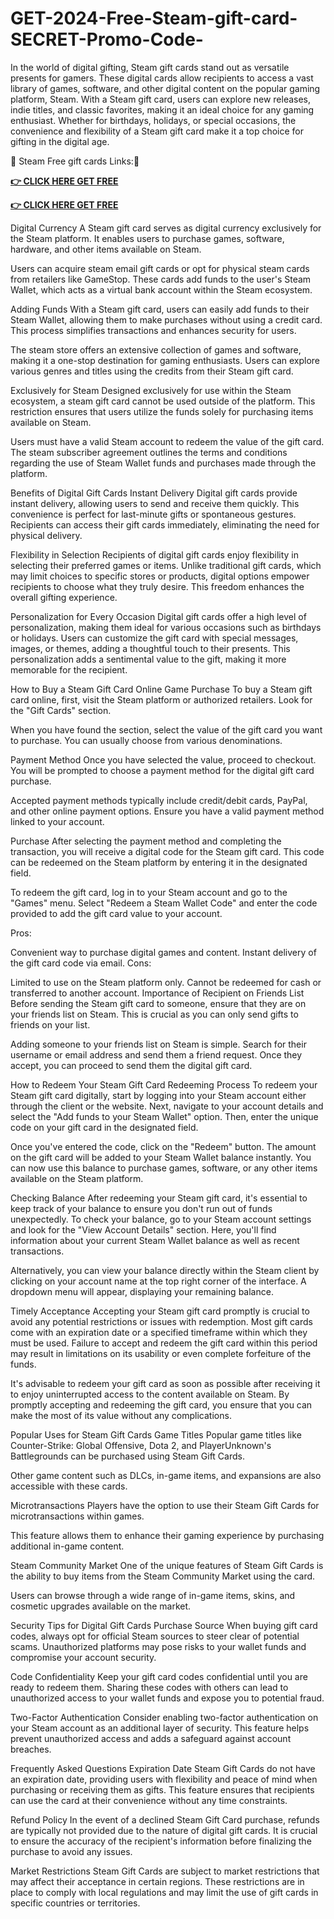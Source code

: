 # GET-2024-Free-Steam-gift-card-SECRET-Promo-Code-

In the world of digital gifting, Steam gift cards stand out as versatile presents for gamers. These digital cards allow recipients to access a vast library of games, software, and other digital content on the popular gaming platform, Steam. With a Steam gift card, users can explore new releases, indie titles, and classic favorites, making it an ideal choice for any gaming enthusiast. Whether for birthdays, holidays, or special occasions, the convenience and flexibility of a Steam gift card make it a top choice for gifting in the digital age.

💯 Steam Free gift cards Links:💯

**[👉 CLICK HERE GET FREE](https://tinyurl.com/2s46ehyz)**

**[👉 CLICK HERE GET FREE](https://tinyurl.com/2s46ehyz)**

Digital Currency
A Steam gift card serves as digital currency exclusively for the Steam platform. It enables users to purchase games, software, hardware, and other items available on Steam.

Users can acquire steam email gift cards or opt for physical steam cards from retailers like GameStop. These cards add funds to the user's Steam Wallet, which acts as a virtual bank account within the Steam ecosystem.

Adding Funds
With a Steam gift card, users can easily add funds to their Steam Wallet, allowing them to make purchases without using a credit card. This process simplifies transactions and enhances security for users.

The steam store offers an extensive collection of games and software, making it a one-stop destination for gaming enthusiasts. Users can explore various genres and titles using the credits from their Steam gift card.

Exclusively for Steam
Designed exclusively for use within the Steam ecosystem, a steam gift card cannot be used outside of the platform. This restriction ensures that users utilize the funds solely for purchasing items available on Steam.

Users must have a valid Steam account to redeem the value of the gift card. The steam subscriber agreement outlines the terms and conditions regarding the use of Steam Wallet funds and purchases made through the platform.

Benefits of Digital Gift Cards
Instant Delivery
Digital gift cards provide instant delivery, allowing users to send and receive them quickly. This convenience is perfect for last-minute gifts or spontaneous gestures. Recipients can access their gift cards immediately, eliminating the need for physical delivery.

Flexibility in Selection
Recipients of digital gift cards enjoy flexibility in selecting their preferred games or items. Unlike traditional gift cards, which may limit choices to specific stores or products, digital options empower recipients to choose what they truly desire. This freedom enhances the overall gifting experience.

Personalization for Every Occasion
Digital gift cards offer a high level of personalization, making them ideal for various occasions such as birthdays or holidays. Users can customize the gift card with special messages, images, or themes, adding a thoughtful touch to their presents. This personalization adds a sentimental value to the gift, making it more memorable for the recipient.

How to Buy a Steam Gift Card Online
Game Purchase
To buy a Steam gift card online, first, visit the Steam platform or authorized retailers. Look for the "Gift Cards" section.

When you have found the section, select the value of the gift card you want to purchase. You can usually choose from various denominations.

Payment Method
Once you have selected the value, proceed to checkout. You will be prompted to choose a payment method for the digital gift card purchase.

Accepted payment methods typically include credit/debit cards, PayPal, and other online payment options. Ensure you have a valid payment method linked to your account.

Purchase
After selecting the payment method and completing the transaction, you will receive a digital code for the Steam gift card. This code can be redeemed on the Steam platform by entering it in the designated field.

To redeem the gift card, log in to your Steam account and go to the "Games" menu. Select "Redeem a Steam Wallet Code" and enter the code provided to add the gift card value to your account.

Pros:


Convenient way to purchase digital games and content.
Instant delivery of the gift card code via email.
Cons:


Limited to use on the Steam platform only.
Cannot be redeemed for cash or transferred to another account.
Importance of Recipient on Friends List
Before sending the Steam gift card to someone, ensure that they are on your friends list on Steam. This is crucial as you can only send gifts to friends on your list.

Adding someone to your friends list on Steam is simple. Search for their username or email address and send them a friend request. Once they accept, you can proceed to send them the digital gift card.

How to Redeem Your Steam Gift Card
Redeeming Process
To redeem your Steam gift card digitally, start by logging into your Steam account either through the client or the website. Next, navigate to your account details and select the "Add funds to your Steam Wallet" option. Then, enter the unique code on your gift card in the designated field.

Once you've entered the code, click on the "Redeem" button. The amount on the gift card will be added to your Steam Wallet balance instantly. You can now use this balance to purchase games, software, or any other items available on the Steam platform.

Checking Balance
After redeeming your Steam gift card, it's essential to keep track of your balance to ensure you don't run out of funds unexpectedly. To check your balance, go to your Steam account settings and look for the "View Account Details" section. Here, you'll find information about your current Steam Wallet balance as well as recent transactions.

Alternatively, you can view your balance directly within the Steam client by clicking on your account name at the top right corner of the interface. A dropdown menu will appear, displaying your remaining balance.

Timely Acceptance
Accepting your Steam gift card promptly is crucial to avoid any potential restrictions or issues with redemption. Most gift cards come with an expiration date or a specified timeframe within which they must be used. Failure to accept and redeem the gift card within this period may result in limitations on its usability or even complete forfeiture of the funds.

It's advisable to redeem your gift card as soon as possible after receiving it to enjoy uninterrupted access to the content available on Steam. By promptly accepting and redeeming the gift card, you ensure that you can make the most of its value without any complications.

Popular Uses for Steam Gift Cards
Game Titles
Popular game titles like Counter-Strike: Global Offensive, Dota 2, and PlayerUnknown's Battlegrounds can be purchased using Steam Gift Cards.

Other game content such as DLCs, in-game items, and expansions are also accessible with these cards.

Microtransactions
Players have the option to use their Steam Gift Cards for microtransactions within games.

This feature allows them to enhance their gaming experience by purchasing additional in-game content.

Steam Community Market
One of the unique features of Steam Gift Cards is the ability to buy items from the Steam Community Market using the card.

Users can browse through a wide range of in-game items, skins, and cosmetic upgrades available on the market.

Security Tips for Digital Gift Cards
Purchase Source
When buying gift card codes, always opt for official Steam sources to steer clear of potential scams. Unauthorized platforms may pose risks to your wallet funds and compromise your account security.

Code Confidentiality
Keep your gift card codes confidential until you are ready to redeem them. Sharing these codes with others can lead to unauthorized access to your wallet funds and expose you to potential fraud.

Two-Factor Authentication
Consider enabling two-factor authentication on your Steam account as an additional layer of security. This feature helps prevent unauthorized access and adds a safeguard against account breaches.

Frequently Asked Questions
Expiration Date
Steam Gift Cards do not have an expiration date, providing users with flexibility and peace of mind when purchasing or receiving them as gifts. This feature ensures that recipients can use the card at their convenience without any time constraints.

Refund Policy
In the event of a declined Steam Gift Card purchase, refunds are typically not provided due to the nature of digital gift cards. It is crucial to ensure the accuracy of the recipient's information before finalizing the purchase to avoid any issues.

Market Restrictions
Steam Gift Cards are subject to market restrictions that may affect their acceptance in certain regions. These restrictions are in place to comply with local regulations and may limit the use of gift cards in specific countries or territories.
